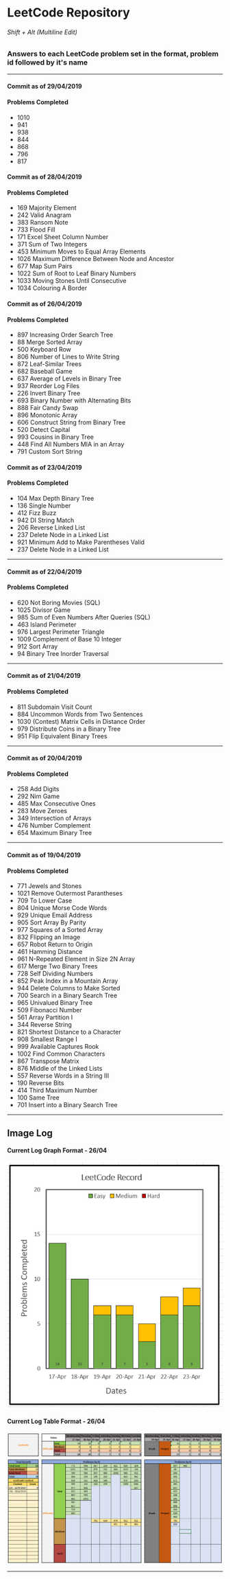 LeetCode Repository
========

###### Shift + Alt (Multiline Edit)

### Answers to each LeetCode problem set in the format, problem id followed by it's name
---
#### Commit as of 29/04/2019

#### Problems Completed

* 1010
* 941
* 938
* 844
* 868
* 796
* 817

#### Commit as of 28/04/2019

#### Problems Completed

* 169 Majority Element
* 242 Valid Anagram
* 383 Ransom Note
* 733 Flood Fill
* 171 Excel Sheet Column Number
* 371 Sum of Two Integers
* 453 Minimum Moves to Equal Array Elements
* 1026 Maximum Difference Between Node and Ancestor
* 677 Map Sum Pairs
* 1022 Sum of Root to Leaf Binary Numbers
* 1033 Moving Stones Until Consecutive
* 1034 Colouring A Border

#### Commit as of 26/04/2019

#### Problems Completed

* 897 Increasing Order Search Tree
* 88 Merge Sorted Array
* 500 Keyboard Row
* 806 Number of Lines to Write String
* 872 Leaf-Similar Trees
* 682 Baseball Game
* 637 Average of Levels in Binary Tree
* 937 Reorder Log Files
* 226 Invert Binary Tree
* 693 Binary Number with Alternating Bits
* 888 Fair Candy Swap
* 896 Monotonic Array
* 606 Construct String from Binary Tree
* 520 Detect Capital
* 993 Cousins in Binary Tree
* 448 Find All Numbers MIA in an Array
* 791 Custom Sort String

#### Commit as of 23/04/2019

#### Problems Completed

* 104 Max Depth Binary Tree
* 136 Single Number
* 412 Fizz Buzz
* 942 DI String Match
* 206 Reverse Linked List
* 237 Delete Node in a Linked List
* 921 Minimum Add to Make Parentheses Valid
* 237 Delete Node in a Linked List
---

#### Commit as of 22/04/2019

#### Problems Completed

* 620 Not Boring Movies (SQL)
* 1025 Divisor Game
* 985 Sum of Even Numbers After Queries (SQL)
* 463 Island Perimeter
* 976 Largest Perimeter Triangle
* 1009 Complement of Base 10 Integer
* 912 Sort Array
* 94 Binary Tree Inorder Traversal
---

#### Commit as of 21/04/2019

#### Problems Completed
* 811 Subdomain Visit Count
* 884 Uncommon Words from Two Sentences
* 1030 (Contest) Matrix Cells in Distance Order
* 979 Distribute Coins in a Binary Tree
* 951 Flip Equivalent Binary Trees
---


#### Commit as of 20/04/2019

#### Problems Completed

* 258 Add Digits
* 292 Nim Game
* 485 Max Consecutive Ones
* 283 Move Zeroes
* 349 Intersection of Arrays
* 476 Number Complement
* 654 Maximum Binary Tree
---


#### Commit as of 19/04/2019

#### Problems Completed

* 771 Jewels and Stones
* 1021 Remove Outermost Parantheses
* 709 To Lower Case
* 804 Unique Morse Code Words
* 929 Unique Email Address
* 905 Sort Array By Parity
* 977 Squares of a Sorted Array
* 832 Flipping an Image
* 657 Robot Return to Origin
* 461 Hamming Distance
* 961 N-Repeated Element in Size 2N Array
* 617 Merge Two Binary Trees
* 728 Self Dividing Numbers
* 852 Peak Index in a Mountain Array
* 944 Delete Columns to Make Sorted
* 700 Search in a Binary Search Tree
* 965 Univalued Binary Tree
* 509 Fibonacci Number
* 561 Array Partition I
* 344 Reverse String
* 821 Shortest Distance to a Character
* 908 Smallest Range I
* 999 Available Captures Rook
* 1002 Find Common Characters
* 867 Transpose Matrix
* 876 Middle of the Linked Lists
* 557 Reverse Words in a String III
* 190 Reverse Bits
* 414 Third Maximum Number
* 100 Same Tree
* 701 Insert into a Binary Search Tree
---

## Image Log

#### Current Log Graph Format - 26/04

![LeetCode](/Images/Week1.png "Excel Record")

#### Current Log Table Format - 26/04

![LeetCode](/Images/LeetCode2604.png "Excel Record")

---
